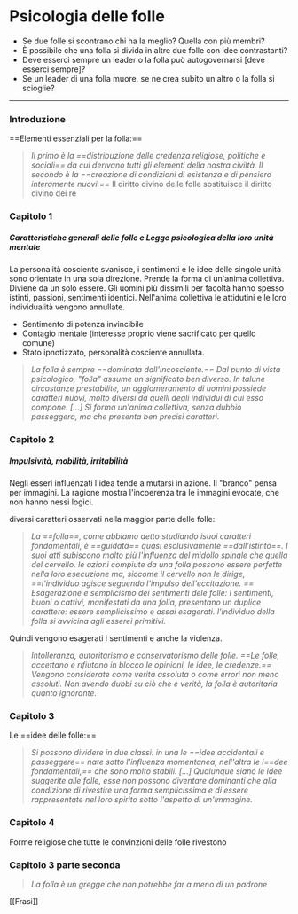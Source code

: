 # Psicologia delle folle

- Se due folle si scontrano chi ha la meglio? Quella con più membri?
- È possibile che una folla si divida in altre due folle con idee contrastanti?
- Deve esserci sempre un leader o la folla può autogovernarsi [deve esserci sempre]?
- Se un leader di una folla muore, se ne crea subito un altro o la folla si scioglie?
___
### Introduzione
==Elementi essenziali per la folla:==
> *Il primo è la ==distribuzione delle credenza religiose, politiche e sociali== da cui derivano tutti gli elementi della nostra civiltà. Il secondo è la ==creazione di condizioni di esistenza e di pensiero interamente nuovi.==* 
> Il diritto divino delle folle sostituisce il diritto divino dei re
### Capitolo 1
##### Caratteristiche generali delle folle e Legge psicologica della loro unità mentale 
La personalità cosciente svanisce, i sentimenti e le idee delle singole unità sono orientate in una sola direzione. Prende la forma di un'anima collettiva. Diviene da un solo essere. 
Gli uomini più dissimili per facoltà hanno spesso istinti, passioni, sentimenti identici. 
Nell'anima collettiva le attidutini e le loro individualità vengono annullate. 
- Sentimento di potenza invincibile
- Contagio mentale (interesse proprio viene sacrificato per quello comune)
- Stato ipnotizzato, personalità cosciente annullata. 
> *La folla è sempre ==dominata dall'incosciente.==
> Dal punto di vista psicologico, "folla" assume un significato ben diverso. In talune circostanze prestabilite, un agglomeramento di uomini possiede caratteri nuovi, molto diversi da quelli degli individui di cui esso compone. [...] Si forma un'anima collettiva, senza dubbio passeggera, ma che presenta ben precisi caratteri.*
### Capitolo 2
##### Impulsività, mobilità, irritabilità
Negli esseri influenzati l'idea tende a mutarsi in azione. Il "branco" pensa per immagini. La ragione mostra l'incoerenza tra le immagini evocate, che non hanno nessi logici. 

diversi caratteri osservati nella maggior parte delle folle:
> *La ==folla==, come abbiamo detto studiando isuoi caratteri fondamentali, è ==guidata== quasi esclusivamente ==dall'istinto==. I suoi atti subiscono molto più l'influenza del midollo spinale che quella del cervello. le azioni compiute da una folla possono essere perfette nella loro esecuzione ma, siccome il cervello non le dirige, ==l'individuo agisce seguendo l'impulso dell'eccitazione. ==
> Esagerazione e semplicismo dei sentimenti dele folle: I sentimenti, buoni o cattivi, manifestati da una folla, presentano un duplice carattere: essere semplicissimo e assai esagerati. l'individuo della folla si avvicina agli esserei primitivi.* 

Quindi vengono esagerati i sentimenti e anche la violenza. 
> *Intolleranza, autoritarismo e conservatorismo delle folle. ==Le folle, accettano e rifiutano in blocco le opinioni, le idee, le credenze.== Vengono considerate come verità assoluta o come errori non meno assoluti. Non avendo dubbi su ciò che è verità, la folla è autoritaria quanto ignorante.* 
### Capitolo 3
Le ==idee delle folle:==
> *Si possono dividere in due classi: in una le ==idee accidentali e passeggere== nate sotto l'influenza momentanea, nell'altra le i==dee fondamentali,== che sono molto stabili. [...]
Qualunque siano le idee suggerite alle folle, esse non possono diventare dominanti che alla condizione di rivestire una forma semplicissima e di essere rappresentate nel loro spirito sotto l'aspetto di un'immagine.* 
### Capitolo 4
Forme religiose che tutte le convinzioni delle folle rivestono 
### Capitolo 3 parte seconda
> *La folla è un gregge che non potrebbe far a meno di un padrone*

[[Frasi]]
